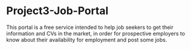# Project3-Job-Portal
This portal is a free service intended to help job seekers to get their information and CVs in the market, in order for prospective employers to know about their availability for employment and post some jobs.
